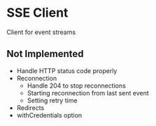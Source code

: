 # SSE Client

Client for event streams


## Not Implemented

- Handle HTTP status code properly
- Reconnection
  - Handle 204 to stop reconnections
  - Starting reconnection from last sent event
  - Setting retry time
- Redirects
- withCredentials option

